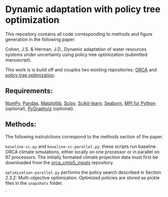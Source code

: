 # Dynamic adaptation with policy tree optimization

This repository contains all code corresponding to methods and figure generation in the following paper:

Cohen, J.S. & Herman, J.D., Dynamic adaptation of water resources systems under uncertainty using policy tree optimization (submitted manuscript).

This work is is build off and couples two existing repositories: [ORCA](https://github.com/jscohen4/orca) and [policy tree optimization](https://github.com/jdherman/ptreeopt). 

## Requirements:
[NumPy](http://www.numpy.org/), [Pandas](http://pandas.pydata.org/), [Matplotlib](http://matplotlib.org/), [Scipy](http://www.scipy.org/), [Scikit-learn](http://scikit-learn.org/), [Seaborn](https://seaborn.pydata.org/), [MPI for Python](https://mpi4py.readthedocs.io/en/stable/) (optional), [PyGraphviz](https://pygraphviz.github.io/) (optional).

## Methods:
The following instrutctions correspond to the methods section of the paper.

`baseline-cc.py` and `baseline-cc-parallel.py`: these scripts run baseline ORCA climate simulations, either locally on one processor or in parallel on 97 processors. The initially formated climate projection data must first be downloaded from the [orca_cmip5_inputs](https://github.com/jscohen4/orca_cmip5_inputs) repository. 

`optimization-parallel.py` performs the policy search described in Section 2.3.2: Multi-objective optimization. Optimized policies are stored as pickle files in the `snapshots` folder.

`
